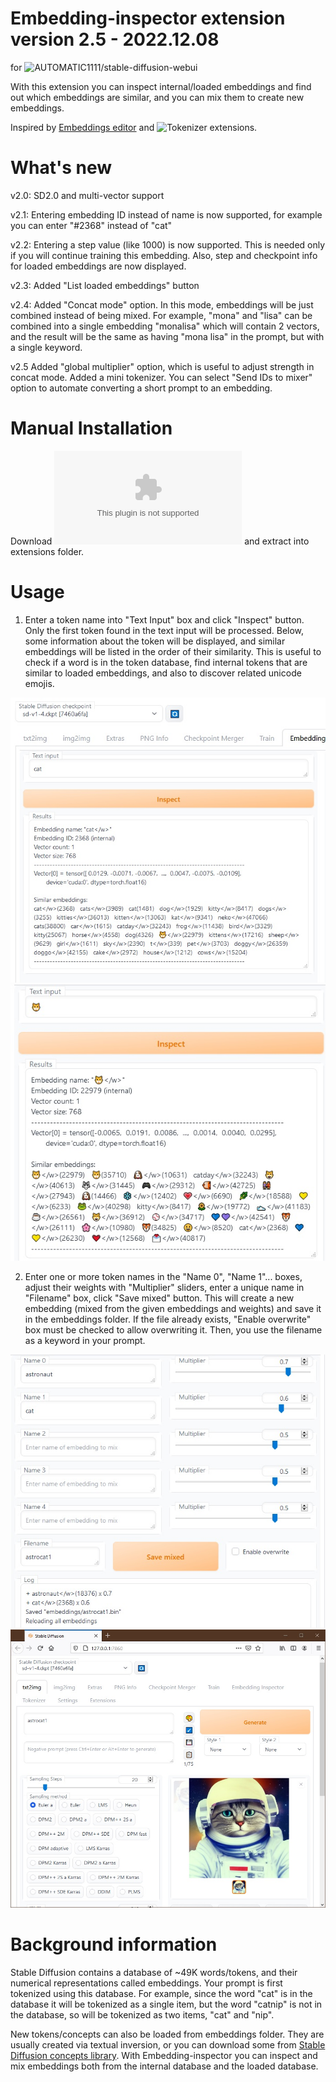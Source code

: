 # Embedding-inspector extension version 2.5 - 2022.12.08
for ![AUTOMATIC1111/stable-diffusion-webui](https://github.com/AUTOMATIC1111/stable-diffusion-webui/wiki/Extensions)

With this extension you can inspect internal/loaded embeddings and find out which embeddings are similar, and you can mix them to create new embeddings.

Inspired by [Embeddings editor](https://github.com/CodeExplode/stable-diffusion-webui-embedding-editor.git) and ![Tokenizer](https://github.com/AUTOMATIC1111/stable-diffusion-webui-tokenizer.git) extensions.

# What's new

v2.0: SD2.0 and multi-vector support 

v2.1: Entering embedding ID instead of name is now supported, for example you can enter "#2368" instead of "cat"

v2.2: Entering a step value (like 1000) is now supported. This is needed only if you will continue training this embedding. Also, step and checkpoint info for loaded embeddings are now displayed.

v2.3: Added "List loaded embeddings" button

v2.4: Added "Concat mode" option. In this mode, embeddings will be just combined instead of being mixed. For example, "mona" and "lisa" can be combined into a single embedding "monalisa" which will contain 2 vectors, and the result will be the same as having "mona lisa" in the prompt, but with a single keyword.

v2.5 Added "global multiplier" option, which is useful to adjust strength in concat mode. Added a mini tokenizer. You can select "Send IDs to mixer" option to automate converting a short prompt to an embedding.

# Manual Installation

Download ![embedding-inspector-main.zip](https://github.com/tkalayci71/embedding-inspector/archive/refs/heads/main.zip) and extract into extensions folder.

# Usage

1) Enter a token name into "Text Input" box and click "Inspect" button. Only the first token found in the text input will be processed. Below, some information about the token will be displayed, and similar embeddings will be listed in the order of their similarity. This is useful to check if a word is in the token database, find internal tokens that are similar to loaded embeddings, and also to discover related unicode emojis.

![image](screenshot1.jpg)
![image](screenshot4.jpg)

2) Enter one or more token names in the "Name 0", "Name 1"... boxes, adjust their weights with "Multiplier" sliders, enter a unique name in "Filename" box, click "Save mixed" button. This will create a new embedding (mixed from the given embeddings and weights) and save it in the embeddings folder. If the file already exists, "Enable overwrite" box must be checked to allow overwriting it.  Then, you use the filename as a keyword in your prompt.

![image](screenshot2.jpg)
![image](screenshot3.jpg)

# Background information

Stable Diffusion contains a database of ~49K words/tokens, and their numerical representations called embeddings. Your prompt is first tokenized using this database. For example, since the word "cat" is in the database it will be tokenized as a single item, but the word "catnip" is not in the database,  so will be tokenized as two items, "cat" and "nip". 

New tokens/concepts can also be loaded from embeddings folder. They are usually created via textual inversion, or you can download some from [Stable Diffusion concepts library](https://huggingface.co/sd-concepts-library). With Embedding-inspector you can inspect and mix embeddings both from the internal database and the loaded database.
